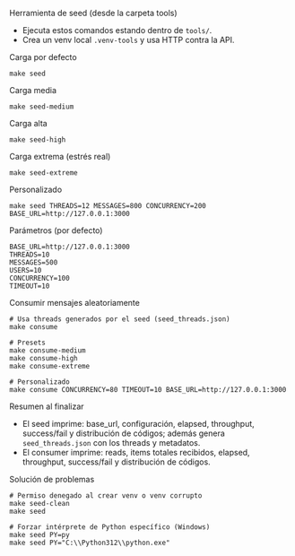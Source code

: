 Herramienta de seed (desde la carpeta tools)

- Ejecuta estos comandos estando dentro de `tools/`.
- Crea un venv local `.venv-tools` y usa HTTP contra la API.

Carga por defecto

```
make seed
```

Carga media

```
make seed-medium
```

Carga alta

```
make seed-high
```

Carga extrema (estrés real)

```
make seed-extreme
```

Personalizado

```
make seed THREADS=12 MESSAGES=800 CONCURRENCY=200 BASE_URL=http://127.0.0.1:3000
```

Parámetros (por defecto)

```
BASE_URL=http://127.0.0.1:3000
THREADS=10
MESSAGES=500
USERS=10
CONCURRENCY=100
TIMEOUT=10
```

Consumir mensajes aleatoriamente

```
# Usa threads generados por el seed (seed_threads.json)
make consume

# Presets
make consume-medium
make consume-high
make consume-extreme

# Personalizado
make consume CONCURRENCY=80 TIMEOUT=10 BASE_URL=http://127.0.0.1:3000
```

Resumen al finalizar

- El seed imprime: base_url, configuración, elapsed, throughput, success/fail y distribución de códigos; además genera `seed_threads.json` con los threads y metadatos.
- El consumer imprime: reads, items totales recibidos, elapsed, throughput, success/fail y distribución de códigos.

Solución de problemas

```
# Permiso denegado al crear venv o venv corrupto
make seed-clean
make seed

# Forzar intérprete de Python específico (Windows)
make seed PY=py
make seed PY="C:\\Python312\\python.exe"
```
